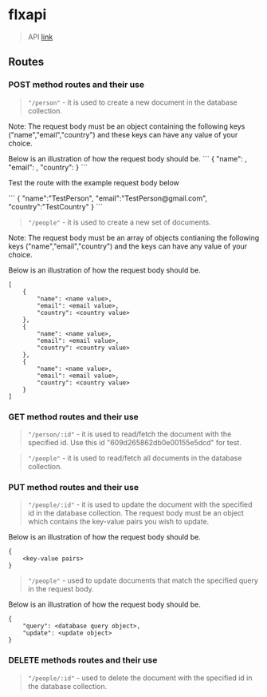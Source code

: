# flxapi

> API
> [link](https://flxapi.herokuapp.com)

## Routes

### POST method routes and their use

> `"/person"` - it is used to create a new document in the database collection.

<p>Note: The request body must be an object containing the following keys ("name","email","country") and these keys can have any value of your choice.
<p>Below is an illustration of how the request body should be.
```
{
    "name": <name value>,
    "email": <email value>,
    "country": <country value>
}
```
<p> Test the route with the example request body below</p>
```
{
   "name":"TestPerson",
   "email":"TestPerson@gmail.com",
   "country":"TestCountry"
}
```
<p>

> `"/people"` - it is used to create a new set of documents.

<p>Note: The request body must be an array of objects contianing the following keys ("name","email","country") and the keys can have any value of your choice.
<p>Below is an illustration of how the request body should be.

```
[
    {
        "name": <name value>,
        "email": <email value>,
        "country": <country value>
    },
    {
        "name": <name value>,
        "email": <email value>,
        "country": <country value>
    },
    {
        "name": <name value>,
        "email": <email value>,
        "country": <country value>
    }
]
```

### GET method routes and their use

> `"/person/:id"` - it is used to read/fetch the document with the specified id. Use this id "609d265862db0e00155e5dcd" for test.

> `"/people"` - it is used to read/fetch all documents in the database collection.

### PUT method routes and their use

> `"/people/:id"` - it is used to update the document with the specified id in the database collection. The request body must be an object which contains the key-value pairs you wish to update.

<p>Below is an illustration of how the request body should be.

```
{
    <key-value pairs>
}
```

> `"/people"` - used to update documents that match the specified query in the request body.

<p>Below is an illustration of how the request body should be.</p>

```
{
    "query": <database query object>,
    "update": <update object>
}
```

### DELETE methods routes and their use

> `"/people/:id"` - used to delete the document with the specified id in the database collection.
